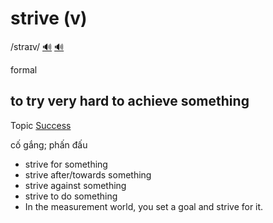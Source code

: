 # strive (v)

/straɪv/ [🔊](https://www.oxfordlearnersdictionaries.com/media/english/uk_pron/s/str/striv/strive__gb_1.mp3) [🔊](https://www.oxfordlearnersdictionaries.com/media/english/us_pron/s/str/striv/strive__us_1.mp3)

formal

## to try very hard to achieve something 

Topic [Success](../topics/success.md#success)

cố gắng; phấn đấu

- strive for something
- strive after/towards something
- strive against something
- strive to do something
- In the measurement world, you set a goal and strive for it.